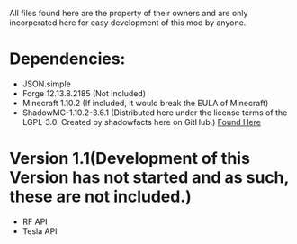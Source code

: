 All files found here are the property of their owners and are only incorperated here for easy development of this mod by anyone.

# Dependencies:
* JSON.simple
* Forge 12.13.8.2185 (Not included)
* Minecraft 1.10.2 (If included, it would break the EULA of Minecraft)
* ShadowMC-1.10.2-3.6.1 (Distributed here under the license terms of the LGPL-3.0. Created by shadowfacts here on GitHub.) [Found Here](https://github.com/shadowfacts/ShadowMC)
# Version 1.1(Development of this Version has not started and as such, these are not included.)
* RF API
* Tesla API
